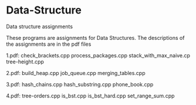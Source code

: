 # Data-Structure
Data structure assignments

These programs are assignments for Data Structures.
The descriptions of the assignments are in the pdf files

1.pdf:
check_brackets.cpp
process_packages.cpp
stack_with_max_naive.cp
tree-height.cpp

2.pdf:
build_heap.cpp
job_queue.cpp
merging_tables.cpp

3.pdf:
hash_chains.cpp
hash_substring.cpp
phone_book.cpp

4.pdf:
tree-orders.cpp
is_bst.cpp
is_bst_hard.cpp
set_range_sum.cpp
